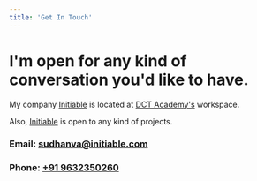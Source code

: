 ```yaml
---
title: 'Get In Touch'
---
```


# I'm open for any kind of conversation you'd like to have.

My company [Initiable](https://initiable.com) is located at [DCT Academy's](https://dctacademy.com) workspace.

Also, [Initiable](https://initiable.com) is open to any kind of projects.

### Email: [**sudhanva@initiable.com**](mailto:sudhanva@initiable.com)

### Phone: [+91 9632350260 ](tel:+919632350260)
